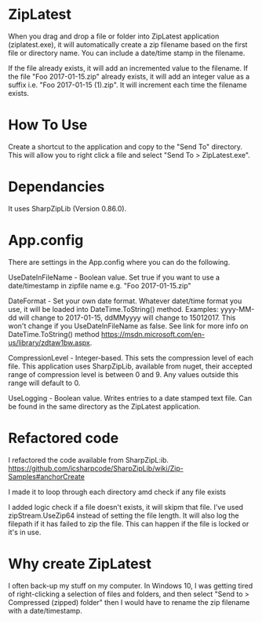 # ZipLatest
When you drag and drop a file or folder into ZipLatest application (ziplatest.exe), it will automatically create a zip filename based on the first file or directory name. You can include a date/time stamp in the filename.

If the file already exists, it will add an incremented value to the filename. If the file "Foo 2017-01-15.zip" already exists, it will add an integer value as a suffix i.e. "Foo 2017-01-15 (1).zip". It will increment each time the filename exists.

# How To Use

Create a shortcut to the application and copy to the "Send To" directory. This will allow you to right click a file and select "Send To > ZipLatest.exe".

# Dependancies
It uses SharpZipLib (Version 0.86.0). 

# App.config
There are settings in the App.config where you can do the following.

UseDateInFileName - Boolean value. Set true if you want to use a date/timestamp in zipfile name e.g. "Foo 2017-01-15.zip"

DateFormat - Set your own date format. Whatever datet/time format you use, it will be loaded into DateTime.ToString() method. Examples: yyyy-MM-dd will change to 2017-01-15, ddMMyyyy will change to 15012017. This won't change if you UseDateInFileName as false. See link for more info on DateTime.ToString() method https://msdn.microsoft.com/en-us/library/zdtaw1bw.aspx.

CompressionLevel - Integer-based. This sets the compression level of each file. This application uses SharpZipLib, available from nuget, their accepted range of compression level is between 0 and 9. Any values outside this range will default to 0.

UseLogging - Boolean value. Writes entries to a date stamped text file.  Can be found in the same directory as the ZipLatest application.

# Refactored code
I refactored the code available from SharpZipL:ib. https://github.com/icsharpcode/SharpZipLib/wiki/Zip-Samples#anchorCreate

I made it to loop through each directory amd check if any file exists

I added logic check if a file doesn't exists, it will skipm that file. I've used zipStream.UseZip64 instead of setting the file length. It will also log the filepath if it has failed to zip the file. This can happen if the file is locked or it's in use.

# Why create ZipLatest
I often back-up my stuff on my computer. In Windows 10, I was getting tired of right-clicking a selection of files and folders, and then select "Send to > Compressed (zipped) folder" then I would have to rename the zip filename with a date/timestamp.

